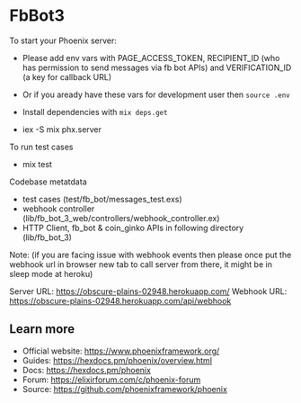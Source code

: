 # FbBot3

To start your Phoenix server:

* Please add env vars with PAGE_ACCESS_TOKEN, RECIPIENT_ID (who has permission to send messages via fb bot APIs)
  and VERIFICATION_ID (a key for callback URL)
  
* Or if you aready have these vars for development user then `source .env`
* Install dependencies with `mix deps.get`
* iex -S mix phx.server

To run test cases

* mix test

Codebase metatdata

* test cases (test/fb_bot/messages_test.exs)
* webhook controller (lib/fb_bot_3_web/controllers/webhook_controller.ex)
* HTTP Client, fb_bot & coin_ginko APIs in following directory (lib/fb_bot_3)

Note: (if you are facing issue with webhook events then please once put the webhook url in browser new tab to call server from there, it might be in sleep mode at heroku)

Server URL: https://obscure-plains-02948.herokuapp.com/
Webhook URL: https://obscure-plains-02948.herokuapp.com/api/webhook

## Learn more

  * Official website: https://www.phoenixframework.org/
  * Guides: https://hexdocs.pm/phoenix/overview.html
  * Docs: https://hexdocs.pm/phoenix
  * Forum: https://elixirforum.com/c/phoenix-forum
  * Source: https://github.com/phoenixframework/phoenix
